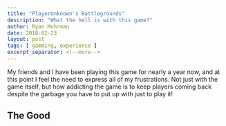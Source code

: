 ```yaml
---
title: "PlayerUnknown's Battlegrounds"
description: "What the hell is with this game?"
author: Ryan Mohrman
date: 2018-02-23
layout: post
tags: [ gamming, experience ]
excerpt_separator: <!--more-->
---
```


My friends and I have been playing this game for nearly a year now, and at this point I feel the need to express all of my frustrations. Not just with the game itself, but how addicting the game is to keep players coming back despite the garbage you have to put up with just to play it!

<!--more-->

## The Good

